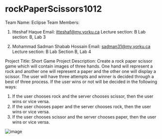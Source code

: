 # rockPaperScissors1012
Team Name: Eclipse
Team Members:
1.	Itteshaf Haque
      Email: itteshaf@my.yorku.ca
      Lecture section: B
      Lab section: B, Lab 3


2.	Mohammad Sadman Shabab Hossain
Email: sadman31@my.yorku.ca
Lecture section: B
Lab Section B, Lab 4


Project Title: Short Game
Project Description: 
Create a rock paper scissor game which will contain images of three hands. One hand will represent a rock and another one will represent a paper and the other one will display a scissor. The user will have three attempts and winner is decided through a best of three process. If the user wins or not will be decided in the following ways: 
1.	If the user chooses rock and the server chooses scissor, then the user wins or vice versa.
2.	If the user chooses paper and the server chooses rock, then the user wins or vice versa.
3.	If the user chooses scissor and the server chooses paper, then the user wins or vice versa.

![image](https://user-images.githubusercontent.com/92144523/136633874-56ca9250-59e1-4980-a7b0-bdabb1fbfe9f.png)
